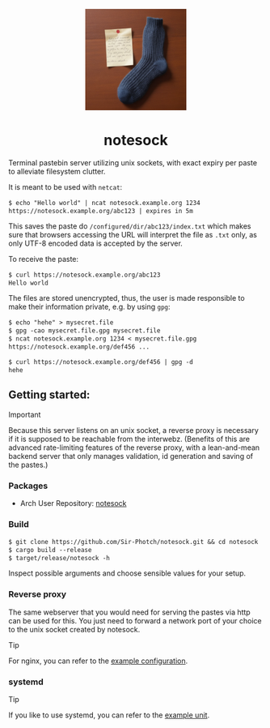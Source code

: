 <p align="center">
  <img width="200" height="200" alt="notesock icon" src="logo.png"/>
</p>
<h1 align="center">notesock</h1>

Terminal pastebin server utilizing unix sockets, with exact expiry per paste to alleviate filesystem clutter.

It is meant to be used with `netcat`:

```console
$ echo "Hello world" | ncat notesock.example.org 1234
https://notesock.example.org/abc123 | expires in 5m
```
This saves the paste do `/configured/dir/abc123/index.txt` which makes sure that browsers accessing the URL will interpret the file as `.txt` only, as only UTF-8 encoded data is accepted by the server.

To receive the paste:
```console
$ curl https://notesock.example.org/abc123
Hello world
``````

The files are stored unencrypted, thus, the user is made responsible to make their information private, e.g. by using `gpg`:
```console
$ echo "hehe" > mysecret.file
$ gpg -cao mysecret.file.gpg mysecret.file
$ ncat notesock.example.org 1234 < mysecret.file.gpg  
https://notesock.example.org/def456 ...
```

```console
$ curl https://notesock.example.org/def456 | gpg -d
hehe
```

## Getting started:

> [!IMPORTANT] 
> Because this server listens on an unix socket, a reverse proxy is necessary if it is supposed to be reachable from the interwebz. (Benefits of this are advanced rate-limiting features of the reverse proxy, with a lean-and-mean backend server that only manages validation, id generation and saving of the pastes.)

### Packages

- Arch User Repository: [notesock](https://aur.archlinux.org/packages/notesock)

### Build

```console
$ git clone https://github.com/Sir-Photch/notesock.git && cd notesock
$ cargo build --release
$ target/release/notesock -h
```
Inspect possible arguments and choose sensible values for your setup.

### Reverse proxy

The same webserver that you would need for serving the pastes via http can be used for this. You just need to forward a network port of your choice to the unix socket created by notesock.
> [!TIP]
> For nginx, you can refer to the [example configuration](/nginx/example.conf).

### systemd

> [!TIP] 
> If you like to use systemd, you can refer to the [example unit](systemd/notesock.service).
